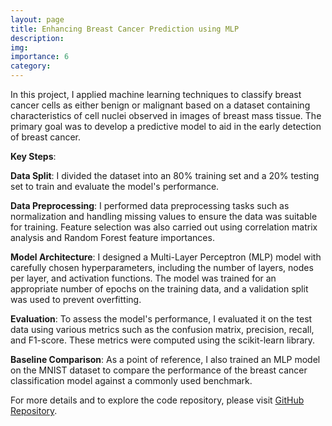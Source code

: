 ```yaml
---
layout: page
title: Enhancing Breast Cancer Prediction using MLP
description:
img:
importance: 6
category: 
---
```


In this project, I applied machine learning techniques to classify breast cancer cells as either benign or malignant based on a dataset containing characteristics of cell nuclei observed in images of breast mass tissue. The primary goal was to develop a predictive model to aid in the early detection of breast cancer.

**Key Steps**:

**Data Split**: I divided the dataset into an 80% training set and a 20% testing set to train and evaluate the model's performance.

**Data Preprocessing**: I performed data preprocessing tasks such as normalization and handling missing values to ensure the data was suitable for training. Feature selection was also carried out using correlation matrix analysis and Random Forest feature importances.

**Model Architecture**: I designed a Multi-Layer Perceptron (MLP) model with carefully chosen hyperparameters, including the number of layers, nodes per layer, and activation functions. The model was trained for an appropriate number of epochs on the training data, and a validation split was used to prevent overfitting.

**Evaluation**: To assess the model's performance, I evaluated it on the test data using various metrics such as the confusion matrix, precision, recall, and F1-score. These metrics were computed using the scikit-learn library.

**Baseline Comparison**: As a point of reference, I also trained an MLP model on the MNIST dataset to compare the performance of the breast cancer classification model against a commonly used benchmark.

For more details and to explore the code repository, please visit [GitHub Repository](https://github.com/neginrahimiyazdi/Breast-Cancer-Prediction-using-MLP).
